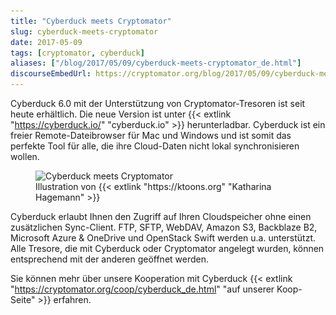 ```yaml
---
title: "Cyberduck meets Cryptomator"
slug: cyberduck-meets-cryptomator
date: 2017-05-09
tags: [cryptomator, cyberduck]
aliases: ["/blog/2017/05/09/cyberduck-meets-cryptomator_de.html"]
discourseEmbedUrl: https://cryptomator.org/blog/2017/05/09/cyberduck-meets-cryptomator_en.html
---
```

Cyberduck 6.0 mit der Unterstützung von Cryptomator-Tresoren ist seit heute erhältlich. Die neue Version ist unter {{< extlink "https://cyberduck.io/" "cyberduck.io" >}} herunterladbar. Cyberduck ist ein freier Remote-Dateibrowser für Mac und Windows und ist somit das perfekte Tool für alle, die ihre Cloud-Daten nicht lokal synchronisieren wollen.

<figure class="text-center">
  <img class="inline-block rounded" src="/img/coop/cyberduck-banner.jpg" srcset="/img/coop/cyberduck-banner.jpg 1x, /img/coop/cyberduck-banner@2x.jpg 2x" alt="Cyberduck meets Cryptomator"/>
  <figcaption>Illustration von {{< extlink "https://ktoons.org" "Katharina Hagemann" >}}</figcaption>
</figure>

Cyberduck erlaubt Ihnen den Zugriff auf Ihren Cloudspeicher ohne einen zusätzlichen Sync-Client. FTP, SFTP, WebDAV, Amazon S3, Backblaze B2, Microsoft Azure & OneDrive und OpenStack Swift werden u.a. unterstützt. Alle Tresore, die mit Cyberduck oder Cryptomator angelegt wurden, können entsprechend mit der anderen geöffnet werden.

Sie können mehr über unsere Kooperation mit Cyberduck {{< extlink "https://cryptomator.org/coop/cyberduck_de.html" "auf unserer Koop-Seite" >}} erfahren.
